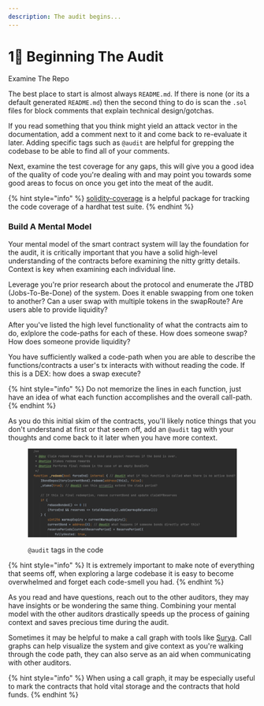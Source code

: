 ```yaml
---
description: The audit begins...
---
```


# 1⃣ Beginning The Audit

Examine The Repo

The best place to start is almost always `README.md`. If there is none (or its a default generated `README.md`) then the second thing to do is scan the `.sol` files for block comments that explain technical design/gotchas.

If you read something that you think might yield an attack vector in the documentation, add a comment next to it and come back to re-evaluate it later. Adding specific tags such as `@audit` are helpful for grepping the codebase to be able to find all of your comments.

Next, examine the test coverage for any gaps, this will give you a good idea of the quality of code you're dealing with and may point you towards some good areas to focus on once you get into the meat of the audit.

{% hint style="info" %}
[solidity-coverage](https://www.npmjs.com/package/solidity-coverage) is a helpful package for tracking the code coverage of a hardhat test suite.&#x20;
{% endhint %}



### Build A Mental Model

Your mental model of the smart contract system will lay the foundation for the audit, it is critically important that you have a solid high-level understanding of the contracts before examining the nitty gritty details. Context is key when examining each individual line.

Leverage you're prior research about the protocol and enumerate the JTBD (Jobs-To-Be-Done) of the system. Does it enable swapping from one token to another? Can a user swap with multiple tokens in the swapRoute? Are users able to provide liquidity?

After you've listed the high level functionality of what the contracts aim to do, exlplore the code-paths for each of these. How does someone swap? How does someone provide liquidity?

You have sufficiently walked a code-path when you are able to describe the functions/contracts a user's tx interacts with without reading the code. If this is a DEX: how does a swap execute?

{% hint style="info" %}
Do not memorize the lines in each function, just have an idea of what each function accomplishes and the overall call-path.
{% endhint %}

As you do this initial skim of the contracts, you'll likely notice things that you don't understand at first or that seem off, add an `@audit` tag with your thoughts and come back to it later when you have more context.

<figure><img src="../../.gitbook/assets/Screenshot 2023-01-24 at 6.06.34 PM.png" alt=""><figcaption><p><code>@audit</code> tags in the code </p></figcaption></figure>

{% hint style="info" %}
It is extremely important to make note of everything that seems off, when exploring a large codebase it is easy to become overwhelmed and forget each code-smell you had.
{% endhint %}

As you read and have questions, reach out to the other auditors, they may have insights or be wondering the same thing. Combining your mental model with the other auditors drastically speeds up the process of gaining context and saves precious time during the audit.

Sometimes it may be helpful to make a call graph with tools like [Surya](https://github.com/ConsenSys/surya). Call graphs can help visualize the system and give context as you're walking through the code path, they can also serve as an aid when communicating with other auditors.&#x20;

{% hint style="info" %}
When using a call graph, it may be especially useful to mark the contracts that hold vital storage and the contracts that hold funds.
{% endhint %}

